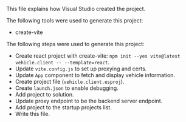 This file explains how Visual Studio created the project.

The following tools were used to generate this project:
- create-vite

The following steps were used to generate this project:
- Create react project with create-vite: `npm init --yes vite@latest vehicle.client -- --template=react`.
- Update `vite.config.js` to set up proxying and certs.
- Update `App` component to fetch and display vehicle information.
- Create project file (`vehicle.client.esproj`).
- Create `launch.json` to enable debugging.
- Add project to solution.
- Update proxy endpoint to be the backend server endpoint.
- Add project to the startup projects list.
- Write this file.
